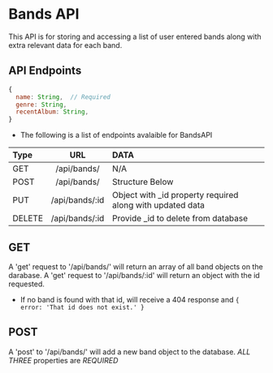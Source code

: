# Bands API

This API is for storing and accessing a list of user entered bands along with extra relevant data for each band.

## API Endpoints

```js
{
  name: String,  // Required
  genre: String,
  recentAlbum: String,
}
```

* The following is a list of endpoints avalaible for BandsAPI

| Type   |      URL       | DATA                                                       |
| :----- | :------------: | :--------------------------------------------------------- |
| GET    |  /api/bands/   | N/A                                                        |
| POST   |  /api/bands/   | Structure Below                                            |
| PUT    | /api/bands/:id | Object with \_id property required along with updated data |
| DELETE | /api/bands/:id | Provide \_id to delete from database                       |

## GET

A 'get' request to '/api/bands/' will return an array of all band objects on the darabase.
A 'get' request to '/api/bands/:id' will return an object with the id requested.

* If no band is found with that id, will receive a 404 response and `{ error: 'That id does not exist.' }`

## POST

A 'post' to '/api/bands/' will add a new band object to the database. _ALL THREE_ properties are _REQUIRED_
